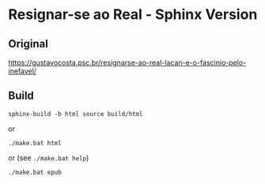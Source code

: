 # Resignar-se ao Real - Sphinx Version

## Original

https://gustavocosta.psc.br/resignarse-ao-real-lacan-e-o-fascinio-pelo-inefavel/

## Build

    sphinx-build -b html source build/html

or 

    ./make.bat html

or (see `./make.bat help`)

    ./make.bat epub